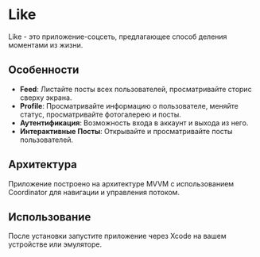 
# Like

Like - это приложение-соцсеть, предлагающее способ деления моментами из жизни.

## Особенности

- **Feed**: Листайте посты всех пользователей, просматривайте сторис сверху экрана.
- **Profile**: Просматривайте информацию о пользователе, меняйте статус, просматривайте фотогалерею и посты.
- **Аутентификация**: Возможность входа в аккаунт и выхода из него.
- **Интерактивные Посты**: Открывайте и просматривайте посты пользователей.

## Архитектура

Приложение построено на архитектуре MVVM с использованием Coordinator для навигации и управления потоком.

## Использование

После установки запустите приложение через Xcode на вашем устройстве или эмуляторе.
